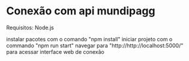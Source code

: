 # Conexão com api mundipagg

Requisitos:
Node.js

instalar pacotes com o comando "npm install"
iniciar projeto com o commando "npm run start"
navegar para "http://http://localhost:5000/" para acessar interface web de conexão
